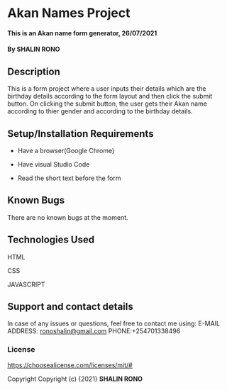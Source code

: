 # Akan Names Project
#### This is an Akan name form generator, 26/07/2021
#### By **SHALIN RONO**
## Description
This is a form project where a user inputs their details which are the birthday details according to the form layout and then click the submit button. On clicking the submit button, the user gets their Akan name according to thier gender and according to the birthday details.
## Setup/Installation Requirements
* Have a browser(Google Chrome)

* Have visual Studio Code

* Read the short text before the form


## Known Bugs
There are no known bugs at the moment.
## Technologies Used
HTML

CSS

JAVASCRIPT

## Support and contact details
In case of any issues or questions, feel free to contact me using: 
E-MAIL ADDRESS: ronoshalin@gmail.com
PHONE:+254701338496
### License
https://choosealicense.com/licenses/mit/#

Copyright
Copyright (c) {2021} **SHALIN RONO**
